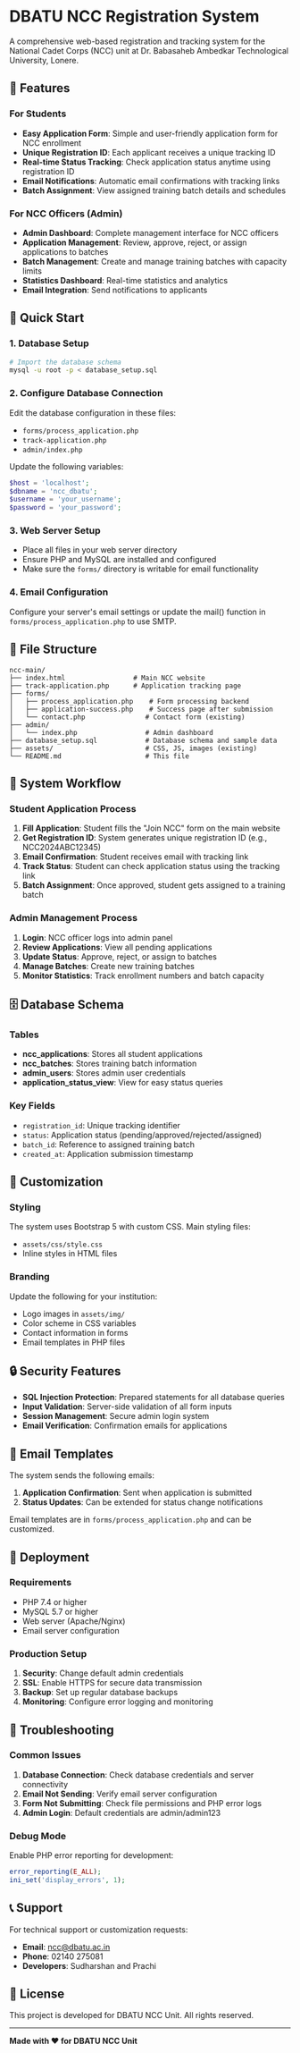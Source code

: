 # DBATU NCC Registration System

A comprehensive web-based registration and tracking system for the National Cadet Corps (NCC) unit at Dr. Babasaheb Ambedkar Technological University, Lonere.

## 🎯 Features

### For Students
- **Easy Application Form**: Simple and user-friendly application form for NCC enrollment
- **Unique Registration ID**: Each applicant receives a unique tracking ID
- **Real-time Status Tracking**: Check application status anytime using registration ID
- **Email Notifications**: Automatic email confirmations with tracking links
- **Batch Assignment**: View assigned training batch details and schedules

### For NCC Officers (Admin)
- **Admin Dashboard**: Complete management interface for NCC officers
- **Application Management**: Review, approve, reject, or assign applications to batches
- **Batch Management**: Create and manage training batches with capacity limits
- **Statistics Dashboard**: Real-time statistics and analytics
- **Email Integration**: Send notifications to applicants

## 🚀 Quick Start

### 1. Database Setup
```bash
# Import the database schema
mysql -u root -p < database_setup.sql
```

### 2. Configure Database Connection
Edit the database configuration in these files:
- `forms/process_application.php`
- `track-application.php`
- `admin/index.php`

Update the following variables:
```php
$host = 'localhost';
$dbname = 'ncc_dbatu';
$username = 'your_username';
$password = 'your_password';
```

### 3. Web Server Setup
- Place all files in your web server directory
- Ensure PHP and MySQL are installed and configured
- Make sure the `forms/` directory is writable for email functionality

### 4. Email Configuration
Configure your server's email settings or update the mail() function in `forms/process_application.php` to use SMTP.

## 📁 File Structure

```
ncc-main/
├── index.html                 # Main NCC website
├── track-application.php      # Application tracking page
├── forms/
│   ├── process_application.php    # Form processing backend
│   ├── application-success.php    # Success page after submission
│   └── contact.php               # Contact form (existing)
├── admin/
│   └── index.php                 # Admin dashboard
├── database_setup.sql            # Database schema and sample data
├── assets/                       # CSS, JS, images (existing)
└── README.md                     # This file
```

## 🔧 System Workflow

### Student Application Process
1. **Fill Application**: Student fills the "Join NCC" form on the main website
2. **Get Registration ID**: System generates unique registration ID (e.g., NCC2024ABC12345)
3. **Email Confirmation**: Student receives email with tracking link
4. **Track Status**: Student can check application status using the tracking link
5. **Batch Assignment**: Once approved, student gets assigned to a training batch

### Admin Management Process
1. **Login**: NCC officer logs into admin panel
2. **Review Applications**: View all pending applications
3. **Update Status**: Approve, reject, or assign to batches
4. **Manage Batches**: Create new training batches
5. **Monitor Statistics**: Track enrollment numbers and batch capacity

## 🗄️ Database Schema

### Tables
- **ncc_applications**: Stores all student applications
- **ncc_batches**: Stores training batch information
- **admin_users**: Stores admin user credentials
- **application_status_view**: View for easy status queries

### Key Fields
- `registration_id`: Unique tracking identifier
- `status`: Application status (pending/approved/rejected/assigned)
- `batch_id`: Reference to assigned training batch
- `created_at`: Application submission timestamp

## 🎨 Customization

### Styling
The system uses Bootstrap 5 with custom CSS. Main styling files:
- `assets/css/style.css`
- Inline styles in HTML files

### Branding
Update the following for your institution:
- Logo images in `assets/img/`
- Color scheme in CSS variables
- Contact information in forms
- Email templates in PHP files

## 🔒 Security Features

- **SQL Injection Protection**: Prepared statements for all database queries
- **Input Validation**: Server-side validation of all form inputs
- **Session Management**: Secure admin login system
- **Email Verification**: Confirmation emails for applications

## 📧 Email Templates

The system sends the following emails:
1. **Application Confirmation**: Sent when application is submitted
2. **Status Updates**: Can be extended for status change notifications

Email templates are in `forms/process_application.php` and can be customized.

## 🚀 Deployment

### Requirements
- PHP 7.4 or higher
- MySQL 5.7 or higher
- Web server (Apache/Nginx)
- Email server configuration

### Production Setup
1. **Security**: Change default admin credentials
2. **SSL**: Enable HTTPS for secure data transmission
3. **Backup**: Set up regular database backups
4. **Monitoring**: Configure error logging and monitoring

## 🐛 Troubleshooting

### Common Issues
1. **Database Connection**: Check database credentials and server connectivity
2. **Email Not Sending**: Verify email server configuration
3. **Form Not Submitting**: Check file permissions and PHP error logs
4. **Admin Login**: Default credentials are admin/admin123

### Debug Mode
Enable PHP error reporting for development:
```php
error_reporting(E_ALL);
ini_set('display_errors', 1);
```

## 📞 Support

For technical support or customization requests:
- **Email**: ncc@dbatu.ac.in
- **Phone**: 02140 275081
- **Developers**: Sudharshan and Prachi

## 📄 License

This project is developed for DBATU NCC Unit. All rights reserved.

---

**Made with ❤️ for DBATU NCC Unit** 